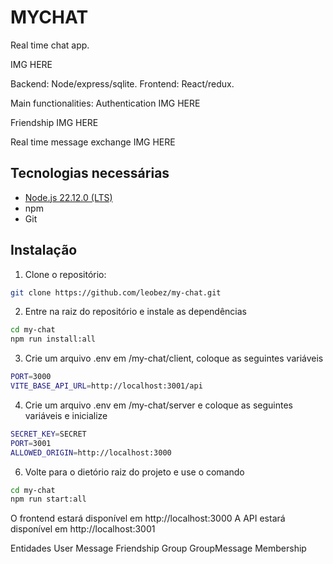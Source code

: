 # MYCHAT

Real time chat app.

IMG HERE

Backend: Node/express/sqlite.
Frontend: React/redux.

Main functionalities:
Authentication
IMG HERE

Friendship
IMG HERE

Real time message exchange 
IMG HERE

## Tecnologias necessárias
- [Node.js 22.12.0 (LTS)](https://nodejs.org/pt)
- npm
- Git

## Instalação
1. Clone o repositório:
``` bash
git clone https://github.com/leobez/my-chat.git
```

2. Entre na raiz do repositório e instale as dependências
``` bash
cd my-chat
npm run install:all
```

3. Crie um arquivo .env em /my-chat/client, coloque as seguintes variáveis
``` bash
PORT=3000
VITE_BASE_API_URL=http://localhost:3001/api
```

4. Crie um arquivo .env em /my-chat/server e coloque as seguintes variáveis e inicialize
``` bash
SECRET_KEY=SECRET
PORT=3001
ALLOWED_ORIGIN=http://localhost:3000
```

6. Volte para o dietório raiz do projeto e use o comando
``` bash
cd my-chat
npm run start:all
```

O frontend estará disponível em http://localhost:3000
A API estará disponível em http://localhost:3001

Entidades
User
Message
Friendship
Group
GroupMessage
Membership